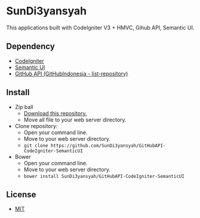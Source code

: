 SunDi3yansyah
==================

This applications built with CodeIgniter V3 + HMVC, Gihub API, Semantic UI.

## Dependency

- [CodeIgniter](https://github.com/bcit-ci/CodeIgniter)
- [Semantic UI](https://github.com/Semantic-Org/Semantic-UI)
- [GitHub API (GitHubIndonesia - list-repository)](https://github.com/GitHubIndonesia/list-repository)

## Install

- Zip ball
    - [Download this repository.](https://github.com/SunDi3yansyah/GitHubAPI-CodeIgniter-SemanticUI/archive/master.zip)
    - Move all file to your web server directory.
- Clone repository:
    - Open your command line.
    - Move to your web server directory.
    - ```git clone https://github.com/SunDi3yansyah/GitHubAPI-CodeIgniter-SemanticUI```
- Bower
    - Open your command line.
    - Move to your web server directory.
    - ```bower install SunDi3yansyah/GitHubAPI-CodeIgniter-SemanticUI```

## License
- [MIT](LICENSE)